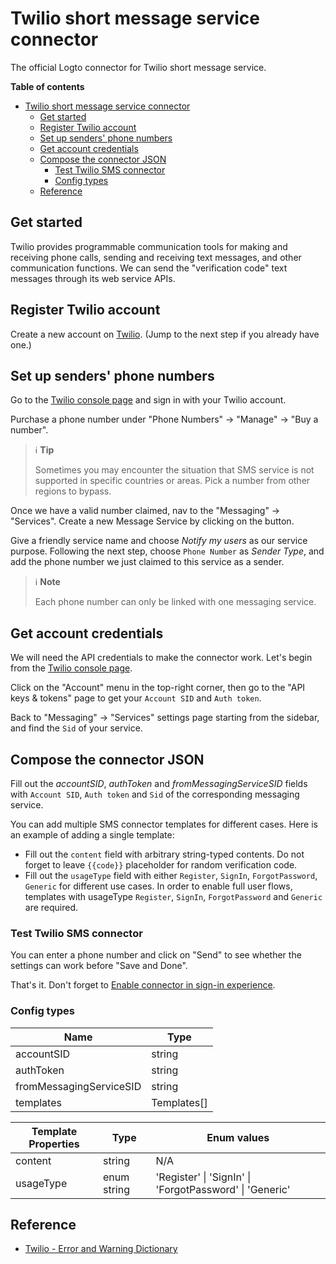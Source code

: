 # Twilio short message service connector

The official Logto connector for Twilio short message service.

**Table of contents**

- [Twilio short message service connector](#twilio-short-message-service-connector)
  - [Get started](#get-started)
  - [Register Twilio account](#register-twilio-account)
  - [Set up senders' phone numbers](#set-up-senders-phone-numbers)
  - [Get account credentials](#get-account-credentials)
  - [Compose the connector JSON](#compose-the-connector-json)
    - [Test Twilio SMS connector](#test-twilio-sms-connector)
    - [Config types](#config-types)
  - [Reference](#reference)

## Get started

Twilio provides programmable communication tools for making and receiving phone calls, sending and receiving text messages, and other communication functions. We can send the "verification code" text messages through its web service APIs.

## Register Twilio account

Create a new account on [Twilio](https://www.twilio.com). (Jump to the next step if you already have one.)

## Set up senders' phone numbers

Go to the [Twilio console page](https://console.twilio.com/) and sign in with your Twilio account.

Purchase a phone number under "Phone Numbers" -> "Manage" -> "Buy a number".

> ℹ️ **Tip**
>
> Sometimes you may encounter the situation that SMS service is not supported in specific countries or areas. Pick a number from other regions to bypass.

Once we have a valid number claimed, nav to the "Messaging" -> "Services". Create a new Message Service by clicking on the button.

Give a friendly service name and choose _Notify my users_ as our service purpose.
Following the next step, choose `Phone Number` as _Sender Type_, and add the phone number we just claimed to this service as a sender.

> ℹ️ **Note**
>
> Each phone number can only be linked with one messaging service.

## Get account credentials

We will need the API credentials to make the connector work. Let's begin from the [Twilio console page](https://console.twilio.com/).

Click on the "Account" menu in the top-right corner, then go to the "API keys & tokens" page to get your `Account SID` and `Auth token`.

Back to "Messaging" -> "Services" settings page starting from the sidebar, and find the `Sid` of your service.

## Compose the connector JSON

Fill out the _accountSID_, _authToken_ and _fromMessagingServiceSID_ fields with `Account SID`, `Auth token` and `Sid` of the corresponding messaging service.

You can add multiple SMS connector templates for different cases. Here is an example of adding a single template:

- Fill out the `content` field with arbitrary string-typed contents. Do not forget to leave `{{code}}` placeholder for random verification code.
- Fill out the `usageType` field with either `Register`, `SignIn`, `ForgotPassword`, `Generic` for different use cases. In order to enable full user flows, templates with usageType `Register`, `SignIn`, `ForgotPassword` and `Generic` are required.

### Test Twilio SMS connector

You can enter a phone number and click on "Send" to see whether the settings can work before "Save and Done".

That's it. Don't forget to [Enable connector in sign-in experience](https://docs.logto.io/docs/tutorials/get-started/passwordless-sign-in-by-adding-connectors#enable-sms-or-email-passwordless-sign-in).

### Config types

| Name                    | Type        |
|-------------------------|-------------|
| accountSID              | string      |
| authToken               | string      |
| fromMessagingServiceSID | string      |
| templates               | Templates[] |

| Template Properties | Type        | Enum values                                          |
|---------------------|-------------|------------------------------------------------------|
| content             | string      | N/A                                                  |
| usageType           | enum string | 'Register' \| 'SignIn' \| 'ForgotPassword' \| 'Generic' |

## Reference

- [Twilio - Error and Warning Dictionary](https://www.twilio.com/docs/api/errors)
